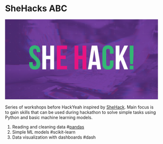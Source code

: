 # SheHacks ABC
![plot](./shehack1200x627.png)

Series of workshops before HackYeah inspired by [SheHack](https://hackyeah.pl/she-hack/). 
Main focus is to gain skills that can be used during hackathon to solve simple tasks
using Python and basic machine learning models. 

1) Reading and cleaning data #[pandas](data_reading.ipynb)
2) Simple ML models #scikit-learn
3) Data visualization with dashboards #dash